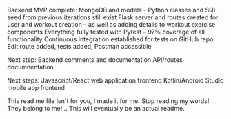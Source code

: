 Backend MVP complete:
MongoDB and models - Python classes and SQL seed from previous iterations still exist
Flask server and routes created for user and workout creation – as well as adding details to workout exercise components
Everything fully tested with Pytest – 97% coverage of all functionality
Continuous Integration established for tests on GitHub repo
Edit route added, tests added, Postman accessible

Next step:
Backend comments and documentation
API/routes documnentation

Next steps:
Javascript/React web application frontend
Kotlin/Android Studio mobile app frontend

This read me file isn't for you, I made it for me. Stop reading my words! They belong to me!... This will eventually be an actual readme.
